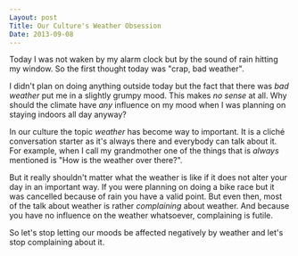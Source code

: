 ```yaml
---
Layout: post
Title: Our Culture's Weather Obsession
Date: 2013-09-08
---
```

Today I was not waken by my alarm clock but by the sound of rain hitting my window. So the first thought today was "crap, bad weather".

I didn't plan on doing anything outside today but the fact that there was *bad weather* put me in a slightly grumpy mood. This makes *no sense* at all. Why should the climate have *any* influence on my mood when I was planning on staying indoors all day anyway?

In our culture the topic *weather* has become way to important. It is a cliché conversation starter as it's always there and everybody can talk about it. For example, when I call my grandmother one of the things that is *always* mentioned is "How is the weather over there?". 

But it really shouldn't matter what the weather is like if it does not alter your day in an important way. If you were planning on doing a bike race but it was cancelled because of rain you have a valid point. But even then, most of the talk about weather is rather *complaining* about weather. And because you have no influence on the weather whatsoever, complaining is futile. 

So let's stop letting our moods be affected negatively by weather and let's stop complaining about it.
